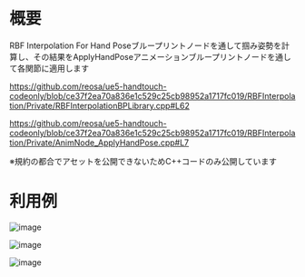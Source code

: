 # 概要

RBF Interpolation For Hand Poseブループリントノードを通して掴み姿勢を計算し、その結果をApplyHandPoseアニメーションブループリントノードを通して各関節に適用します

https://github.com/reosa/ue5-handtouch-codeonly/blob/ce37f2ea70a836e1c529c25cb98952a1717fc019/RBFInterpolation/Private/RBFInterpolationBPLibrary.cpp#L62

https://github.com/reosa/ue5-handtouch-codeonly/blob/ce37f2ea70a836e1c529c25cb98952a1717fc019/RBFInterpolation/Private/AnimNode_ApplyHandPose.cpp#L7

※規約の都合でアセットを公開できないためC++コードのみ公開しています

# 利用例
![image](https://github.com/reosa/ue5-handtouch-codeonly/assets/7299419/1bebb86f-cdef-4ddc-b0c1-22954e7bd94b)

![image](https://github.com/reosa/ue5-handtouch-codeonly/assets/7299419/35edc117-2069-437d-b506-93fb75c32bd7)

![image](https://github.com/reosa/ue5-handtouch-codeonly/assets/7299419/a5b72fd4-0383-4830-aea6-3ddc310cf3da)
